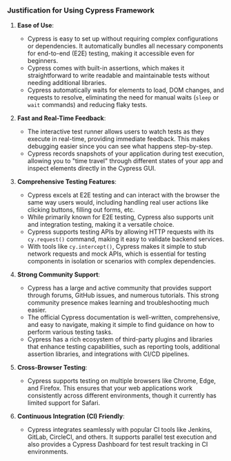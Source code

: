 ### Justification for Using Cypress Framework

1. **Ease of Use**:
   -  Cypress is easy to set up without requiring complex configurations or dependencies. It automatically bundles all necessary components for end-to-end (E2E) testing, making it accessible even for beginners.
   - Cypress comes with built-in assertions, which makes it straightforward to write readable and maintainable tests without needing additional libraries.
   - Cypress automatically waits for elements to load, DOM changes, and requests to resolve, eliminating the need for manual waits (`sleep` or `wait` commands) and reducing flaky tests.

2. **Fast and Real-Time Feedback**:
   - The interactive test runner allows users to watch tests as they execute in real-time, providing immediate feedback. This makes debugging easier since you can see what happens step-by-step.
   - Cypress records snapshots of your application during test execution, allowing you to "time travel" through different states of your app and inspect elements directly in the Cypress GUI.

3. **Comprehensive Testing Features**:
   - Cypress excels at E2E testing and can interact with the browser the same way users would, including handling real user actions like clicking buttons, filling out forms, etc.
   - While primarily known for E2E testing, Cypress also supports unit and integration testing, making it a versatile choice.
   - Cypress supports testing APIs by allowing HTTP requests with its `cy.request()` command, making it easy to validate backend services.
   - With tools like `cy.intercept()`, Cypress makes it simple to stub network requests and mock APIs, which is essential for testing components in isolation or scenarios with complex dependencies.

4. **Strong Community Support**:
   - Cypress has a large and active community that provides support through forums, GitHub issues, and numerous tutorials. This strong community presence makes learning and troubleshooting much easier.
   - The official Cypress documentation is well-written, comprehensive, and easy to navigate, making it simple to find guidance on how to perform various testing tasks.
   - Cypress has a rich ecosystem of third-party plugins and libraries that enhance testing capabilities, such as reporting tools, additional assertion libraries, and integrations with CI/CD pipelines.

5. **Cross-Browser Testing**:
   - Cypress supports testing on multiple browsers like Chrome, Edge, and Firefox. This ensures that your web applications work consistently across different environments, though it currently has limited support for Safari.

6. **Continuous Integration (CI) Friendly**:
   - Cypress integrates seamlessly with popular CI tools like Jenkins, GitLab, CircleCI, and others. It supports parallel test execution and also provides a Cypress Dashboard for test result tracking in CI environments.
